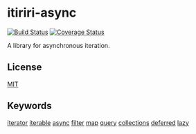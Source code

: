 # itiriri-async

[![Build Status](https://travis-ci.org/labs42io/itiriri.svg?branch=master)](https://travis-ci.org/labs42io/itiriri-async)
[![Coverage Status](https://coveralls.io/repos/github/labs42io/itiriri/badge.svg?branch=master)](https://coveralls.io/github/labs42io/itiriri-async?branch=master)

A library for asynchronous iteration.

## License

[MIT](LICENSE)

## Keywords

[iterator](https://www.npmjs.com/search?q=keywords:iterator)
[iterable](https://www.npmjs.com/search?q=keywords:iterable)
[async](https://www.npmjs.com/search?q=keywords:async)
[filter](https://www.npmjs.com/search?q=keywords:filter)
[map](https://www.npmjs.com/search?q=keywords:map)
[query](https://www.npmjs.com/search?q=keywords:query)
[collections](https://www.npmjs.com/search?q=keywords:collections)
[deferred](https://www.npmjs.com/search?q=keywords:deferred)
[lazy](https://www.npmjs.com/search?q=keywords:lazy)